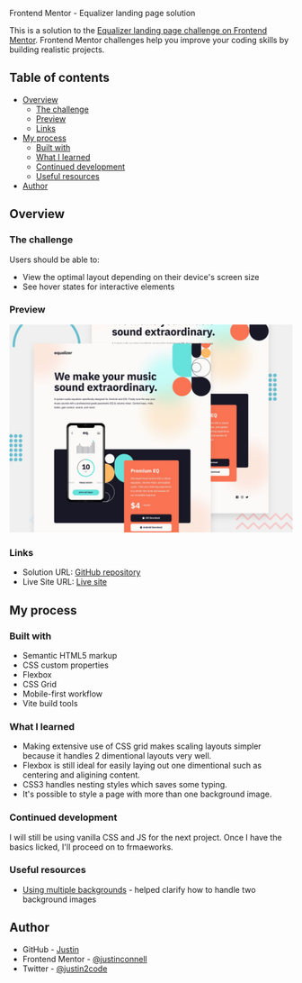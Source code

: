 Frontend Mentor - Equalizer landing page solution

This is a solution to the [Equalizer landing page challenge on Frontend Mentor](https://www.frontendmentor.io/challenges/equalizer-landing-page-7VJ4gp3DE). Frontend Mentor challenges help you improve your coding skills by building realistic projects.

## Table of contents

- [Overview](#overview)
  - [The challenge](#the-challenge)
  - [Preview](#preview)
  - [Links](#links)
- [My process](#my-process)
  - [Built with](#built-with)
  - [What I learned](#what-i-learned)
  - [Continued development](#continued-development)
  - [Useful resources](#useful-resources)
- [Author](#author)

## Overview

### The challenge

Users should be able to:

- View the optimal layout depending on their device's screen size
- See hover states for interactive elements

### Preview

![](./design/preview.jpg)

### Links

- Solution URL: [GitHub repository](https://github.com/justinconnell/fm-equalizer-lp)
- Live Site URL: [Live site](https://justinconnell.github.io/fm-equalizer-lp/)

## My process

### Built with

- Semantic HTML5 markup
- CSS custom properties
- Flexbox
- CSS Grid
- Mobile-first workflow
- Vite build tools

### What I learned

- Making extensive use of CSS grid makes scaling layouts simpler because it handles 2 dimentional layouts very well.
- Flexbox is still ideal for easily laying out one dimentional such as centering and aligining content.
- CSS3 handles nesting styles which saves some typing.
- It's possible to style a page with more than one background image.

### Continued development

I will still be using vanilla CSS and JS for the next project. Once I have the basics licked, I'll proceed on to frmaeworks.

### Useful resources

- [Using multiple backgrounds](https://developer.mozilla.org/en-US/docs/Web/CSS/CSS_backgrounds_and_borders/Using_multiple_backgrounds) - helped clarify how to handle two background images

## Author

- GitHub - [Justin](https://github.com/justinconnell)
- Frontend Mentor - [@justinconnell](https://www.frontendmentor.io/profile/justinconnell)
- Twitter - [@justin2code](https://twitter.com/justin2code)
